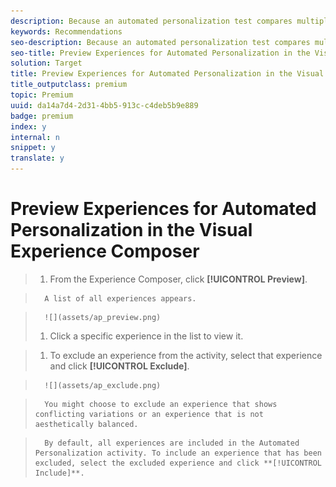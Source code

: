 ```yaml
---
description: Because an automated personalization test compares multiple offers on a page, it is helpful to preview the page with each experience.
keywords: Recommendations
seo-description: Because an automated personalization test compares multiple offers on a page, it is helpful to preview the page with each experience.
seo-title: Preview Experiences for Automated Personalization in the Visual Experience Composer
solution: Target
title: Preview Experiences for Automated Personalization in the Visual Experience Composer
title_outputclass: premium
topic: Premium
uuid: da14a7d4-2d31-4bb5-913c-c4deb5b9e889
badge: premium
index: y
internal: n
snippet: y
translate: y
---
```


# Preview Experiences for Automated Personalization in the Visual Experience Composer


>1. From the Experience Composer, click **[!UICONTROL  Preview]**.

>       A list of all experiences appears. 

>       ![](assets/ap_preview.png) 
>1. Click a specific experience in the list to view it.

>1. To exclude an experience from the activity, select that experience and click **[!UICONTROL  Exclude]**.

>       ![](assets/ap_exclude.png) 

>       You might choose to exclude an experience that shows conflicting variations or an experience that is not aesthetically balanced. 

>       By default, all experiences are included in the Automated Personalization activity. To include an experience that has been excluded, select the excluded experience and click **[!UICONTROL  Include]**. 
